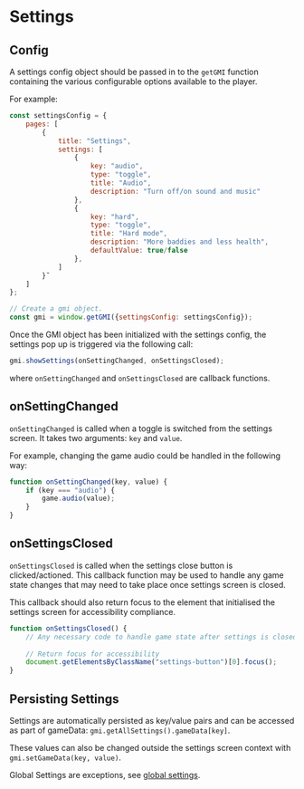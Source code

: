 # Settings

## Config

A settings config object should be passed in to the `getGMI` function containing the various configurable options available to the player.

For example:

```js
const settingsConfig = {
    pages: [
        {
            title: "Settings",
            settings: [
                {
                    key: "audio",
                    type: "toggle",
                    title: "Audio",
                    description: "Turn off/on sound and music"
                },
                {
                    key: "hard",
                    type: "toggle",
                    title: "Hard mode",
                    description: "More baddies and less health",
                    defaultValue: true/false
                },
            ]
        }˜
    ]
};

// Create a gmi object.
const gmi = window.getGMI({settingsConfig: settingsConfig});
```

Once the GMI object has been initialized with the settings config, the settings pop up is triggered via the following call:

```js
gmi.showSettings(onSettingChanged, onSettingsClosed);
```

where `onSettingChanged` and `onSettingsClosed` are callback functions.

## onSettingChanged

`onSettingChanged` is called when a toggle is switched from the settings screen. It takes two arguments: `key` and `value`.

For example, changing the game audio could be handled in the following way:

```js
function onSettingChanged(key, value) {
    if (key === "audio") {
        game.audio(value);
    }
}
```

## onSettingsClosed

`onSettingsClosed` is called when the settings close button is clicked/actioned. This callback function may be used to handle any game state changes that may need to take place once settings screen is closed.

This callback should also return focus to the element that initialised the settings screen for accessibility compliance.

```js
function onSettingsClosed() {
    // Any necessary code to handle game state after settings is closed.
    
    // Return focus for accessibility
    document.getElementsByClassName("settings-button")[0].focus();
}
```

## Persisting Settings

Settings are automatically persisted as key/value pairs and can be accessed as part of gameData: `gmi.getAllSettings().gameData[key]`.

These values can also be changed outside the settings screen context with `gmi.setGameData(key, value)`.

Global Settings are exceptions, see [global settings](gmi.md#global-game-settings).